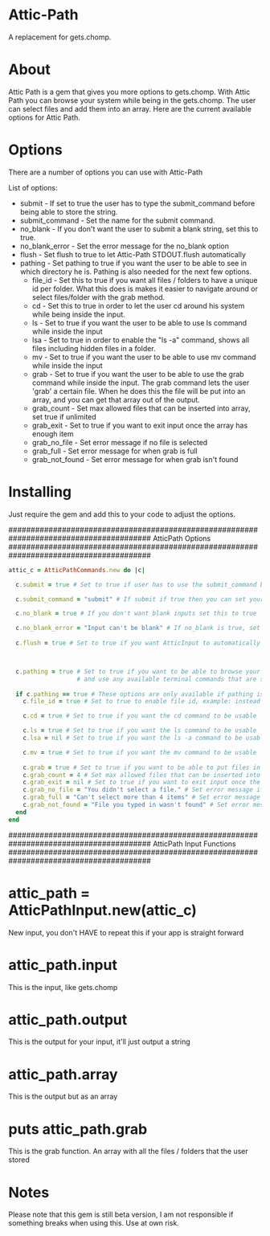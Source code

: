 Attic-Path
========

A replacement for gets.chomp.

About
=====

Attic Path is a gem that gives you more options to gets.chomp.
With Attic Path you can browse your system while being in the gets.chomp.
The user can select files and add them into an array.
Here are the current available options for Attic Path.



Options
======

There are a number of options you can use with Attic-Path

List of options:
- submit - If set to true the user has to type the submit_command before being able to store the string.
- submit_command - Set the name for the submit command.
- no_blank - If you don't want the user to submit a blank string, set this to true.
- no_blank_error - Set the error message for the no_blank option
- flush - Set flush to true to let Attic-Path STDOUT.flush automatically
- pathing - Set pathing to true if you want the user to be able to see in which directory he is. Pathing is also needed for the next few options.
  - file_id - Set this to true if you want all files / folders to have a unique id per folder. What this does is makes it easier to navigate around or select files/folder with the grab method.
  - cd - Set this to true in order to let the user cd around his system while being inside the input.
  - ls - Set to true if you want the user to be able to use ls command while inside the input
  - lsa - Set to true in order to enable the "ls -a" command, shows all files including hidden files in a folder.
  - mv - Set to true if you want the user to be able to use mv command while inside the input
  - grab - Set to true if you want the user to be able to use the grab command while inside the input. The grab command lets the user 'grab' a certain file. When he does this the file will be put into an array, and you can get that array out of the output.
  - grab_count - Set max allowed files that can be inserted into array, set true if unlimited 
  - grab_exit - Set to true if you want to exit input once the array has enough item
  - grab_no_file - Set error message if no file is selected
  - grab_full - Set error message for when grab is full
  - grab_not_found - Set error message for when grab isn't found



Installing
=======

Just require the gem and add this to your code to adjust the options.

########################################################################################
                                                         AtticPath Options                                    
########################################################################################
```ruby
attic_c = AtticPathCommands.new do |c|

  c.submit = true # Set to true if user has to use the submit_command before submitting

  c.submit_command = "submit" # If submit if true then you can set your submit command

  c.no_blank = true # If you don't want blank inputs set this to true

  c.no_blank_error = "Input can't be blank" # If no_blank is true, set your error message
  
  c.flush = true # Set to true if you want AtticInput to automatically do STDOUT.flush



  c.pathing = true # Set to true if you want to be able to browse your system 
                   # and use any available terminal commands that are set to true
  
  if c.pathing == true # These options are only available if pathing is enabled
    c.file_id = true # Set to true to enable file id, example: instead of cd Users you can do cd -1

    c.cd = true # Set to true if you want the cd command to be usable

    c.ls = true # Set to true if you want the ls command to be usable
    c.lsa = nil # Set to true if you want the ls -a command to be usable

    c.mv = true # Set to true if you want the mv command to be usable
    
    c.grab = true # Set to true if you want to be able to put files in an array
    c.grab_count = 4 # Set max allowed files that can be inserted into array, set true if unlimited 
    c.grab_exit = nil # Set to true if you want to exit input once the array has enough item
    c.grab_no_file = "You didn't select a file." # Set error message if no file is selected
    c.grab_full = "Can't select more than 4 items" # Set error message for when grab is full
    c.grab_not_found = "File you typed in wasn't found" # Set error message for when grab isn't found
  end
end
```

########################################################################################
                                                     AtticPath Input Functions                              
########################################################################################

# attic_path = AtticPathInput.new(attic_c)
New input, you don't HAVE to repeat this if your app is straight forward

# attic_path.input
This is the input, like gets.chomp

# attic_path.output
This is the output for your input, it'll just output a string

# attic_path.array
This is the output but as an array

# puts attic_path.grab
This is the grab function. An array with all the files / folders that the user stored

Notes
=====

Please note that this gem is still beta version, I am not responsible if something breaks when using this. Use at own risk.